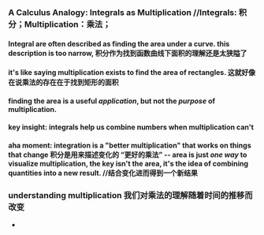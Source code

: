 ### A Calculus Analogy: Integrals as Multiplication  //Integrals: 积分；Multiplication：乘法；
#### Integral are often described as finding the area under a curve. this description is too narrow, 积分作为找到函数曲线下面积的理解还是太狭隘了
#### it's like saying multiplication exists to find the area of rectangles. 这就好像在说乘法的存在在于找到矩形的面积
#### finding the area is a useful _application_, but not the _purpose_ of multiplication.
#### key insight: integrals help us combine numbers when multiplication can't
#### aha moment: integration is a "better multiplication" that works on things that change 积分是用来描述变化的 “更好的乘法” -- area is just _one way_ to visualize multiplication, the key **isn't the area**, it's the idea of combining quantities into a new result. //结合变化进而得到一个新结果

### understanding multiplication 我们对乘法的理解随着时间的推移而改变
- 

